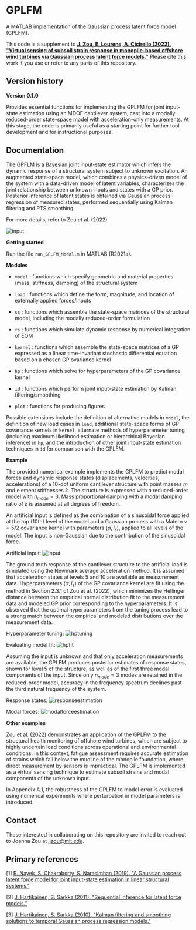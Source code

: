 # GPLFM

A MATLAB implementation of the Gaussian process latent force model (GPLFM). 

This code is a supplement to [**J. Zou, E. Lourens, A. Cicirello (2022). "Virtual sensing of subsoil strain response in monopile-based offshore wind turbines via Gaussian process latent force models."**](https://arxiv.org/abs/2207.05901) Please cite this work if you use or refer to any parts of this repository. 


## Version history 

**Version 0.1.0**

Provides essential functions for implementing the GPLFM for joint input-state estimation using an MDOF cantilever system, cast into a modally reduced-order state-space model with acceleration-only measurements. At this stage, the code is primarily useful as a starting point for further tool development and for instructional purposes. 


## Documentation

The GPFLM is a Bayesian joint input-state estimator which infers the dynamic response of a structural system subject to unknown excitation. An augmented state-space model, which combines a physics-driven model of the system with a data-driven model of latent variables, characterizes the joint relationship between unknown inputs and states with a GP prior. Posterior inference of latent states is obtained via Gaussian process regression of measured states, performed sequentially using Kalman filtering and RTS smoothing.

For more details, refer to Zou et al. (2022). 

![input](/figures/gplfm_flowchart.png)


**Getting started**

Run the file `run_GPLFM_Modal.m` in MATLAB (R2021a).


**Modules**

* `model` : functions which specify geometric and material properties (mass, stiffness, damping) of the structural system  

* `load` : functions which define the form, magnitude, and location of externally applied forces/inputs  

* `ss` : functions which assemble the state-space matrices of the structural model, including the modally reduced-order formulation  

* `rs` : functions which simulate dynamic response by numerical integration of EOM

* `kernel` : functions which assemble the state-space matrices of a GP expressed as a linear time-invariant stochastic differential equation based on a chosen GP ovariance kernel

* `hp` : functions which solve for hyperparameters of the GP covariance kernel  

* `id` : functions which perform joint input-state estimation by Kalman filtering/smoothing

* `plot` : functions for producing figures


Possible extensions include the definition of alternative models in `model`, the definition of new load cases in `load`, additional state-space forms of GP covariance kernels in `kernel`, alternate methods of hyperparameter tuning (including maximum likelihood estimation or hierarchical Bayesian inference) in `hp`, and the introduction of other joint input-state estimation techniques in `id` for comparison with the GPLFM.



**Example**

The provided numerical example implements the GPLFM to predict modal forces and dynamic response states (displacements, velocities, accelerations) of a 10-dof uniform cantilever structure with point masses $m$ and element stiffnesses $k$. The structure is expressed with a reduced-order model with $n_{mode} = 3$. Mass proportional damping with a modal damping ratio of $\xi$ is assumed at all degrees of freedom. 

An artificial input is defined as the combination of a sinusoidal force applied at the top (10th) level of the model and a Gaussian process with a Matern $\nu = 5/2$ covariance kernel with parameters $(\alpha, l_s)$, applied to all levels of the model. The input is non-Gaussian due to the contribution of the sinusoidal force.

Artificial input:
![input](/figures/input.png)


The ground truth response of the cantilever structure to the artificial load is simulated using the Newmark average acceleration method. It is assumed that acceleration states at levels 5 and 10 are available as measurement data. Hyperparameters $(\alpha, l_s)$ of the GP covariance kernel are fit using the method in Section 2.3.1 of Zou et al. (2022), which minimizes the Hellinger distance between the empirical normal distribution fit to the measurement data and modeled GP prior corresponding to the hyperparameters. It is observed that the optimal hyperparameters from the tuning process lead to a strong match between the empirical and modeled distributions over the measurement data.

Hyperparameter tuning: 
![hptuning](/figures/hptuning.png)

Evaluating model fit: 
![hpfit](/figures/hpfit.png)


Assuming the input is unknown and that only acceleration measurements are available, the GPLFM produces posterior estimates of response states, shown for level 5 of the structure, as well as of the first three modal components of the input. Since only $n_{mode} = 3$ modes are retained in the reduced-order model, accuracy in the frequency spectrum declines past the third natural frequency of the system. 

Response states:
![responseestimation](/figures/responseestimation.png)

Modal forces:
![modalforceestimation](/figures/modalforceestimation.png)


**Other examples**

Zou et al. (2022) demonstrates an application of the GPLFM to the structural health monitoring of offshore wind turbines, which are subject to highly uncertain load conditions across operational and environmental conditions. In this context, fatigue assessment requires accurate estimation of strains which fall below the mudline of the monopile foundation, where direct measurement by sensors is impractical. The GPLFM is implemented as a virtual sensing technique to estimate subsoil strains and modal components of the unknown input.

In Appendix A.1, the robustness of the GPLFM to model error is evaluated using numerical experiments where perturbation in model parameters is introduced. 


## Contact

Those interested in collaborating on this repository are invited to reach out to Joanna Zou at [jjzou@mit.edu](mailto:jjzou@mit.edu).


## Primary references

[1] [R. Nayek, S. Chakraborty, S. Narasimhan (2019). "A Gaussian process latent force model for joint input-state estimation in linear structural systems."](https://www.sciencedirect.com/science/article/abs/pii/S0888327019302286)

[2] [J. Hartikainen, S. Sarkka (2011). "Sequential inference for latent force models."](https://arxiv.org/abs/1202.3730)

[3] [J. Hartikainen, S. Sarkka (2010). "Kalman filtering and smoothing solutions to temporal Gaussian process regression models."](https://ieeexplore.ieee.org/document/5589113)





